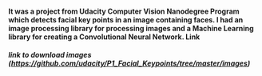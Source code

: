 
#### It was a project from Udacity Computer Vision Nanodegree Program which detects facial key points in an image containing faces. I had an image processing library for processing images and a Machine Learning library for creating a Convolutional Neural Network. Link
##### link to download images (https://github.com/udacity/P1_Facial_Keypoints/tree/master/images)
